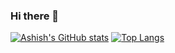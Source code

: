 ### Hi there 👋
[![Ashish's GitHub stats](https://github-readme-stats.vercel.app/api?username=ash-mac)](https://github.com/ash-mac/github-readme-stats)
[![Top Langs](https://github-readme-stats.vercel.app/api/top-langs/?username=ash-mac)](https://github.com/ash-mac/github-readme-stats)
<!--
**ash-mac/ash-mac** is a ✨ _special_ ✨ repository because its `README.md` (this file) appears on your GitHub profile.

Here are some ideas to get you started:

- 🔭 I’m currently working on ...
- 🌱 I’m currently learning ...
- 👯 I’m looking to collaborate on ...
- 🤔 I’m looking for help with ...
- 💬 Ask me about ...
- 📫 How to reach me: ...
- 😄 Pronouns: ...
- ⚡ Fun fact: ...
-->
